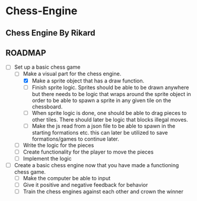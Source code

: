 
# Chess-Engine

## Chess Engine By Rikard

## ROADMAP

-   [ ] Set up a basic chess game
    -   [ ] Make a visual part for the chess engine.
        -   [X] Make a sprite object that has a draw function.
        -   [ ] Finish sprite logic. Sprites should be able to be drawn anywhere but there needs to be logic that wraps around the sprite object in order to be able to spawn a sprite in any given tile on the chessboard.
        -   [ ] When sprite logic is done, one should be able to drag pieces to other tiles. There should later be logic that blocks illegal moves.
        -   [ ] Make the js read from a json file to be able to spawn in the starting formations etc. this can later be utilized to save formations/games to continue later.
    -   [ ] Write the logic for the pieces
    -   [ ] Create functionality for the player to move the pieces
    -   [ ] Implement the logic
-   [ ] Create a basic chess engine now that you have made a functioning chess game.
    -   [ ] Make the computer be able to input
    -   [ ] Give it positive and negative feedback for behavior
    -   [ ] Train the chess engines against each other and crown the winner
